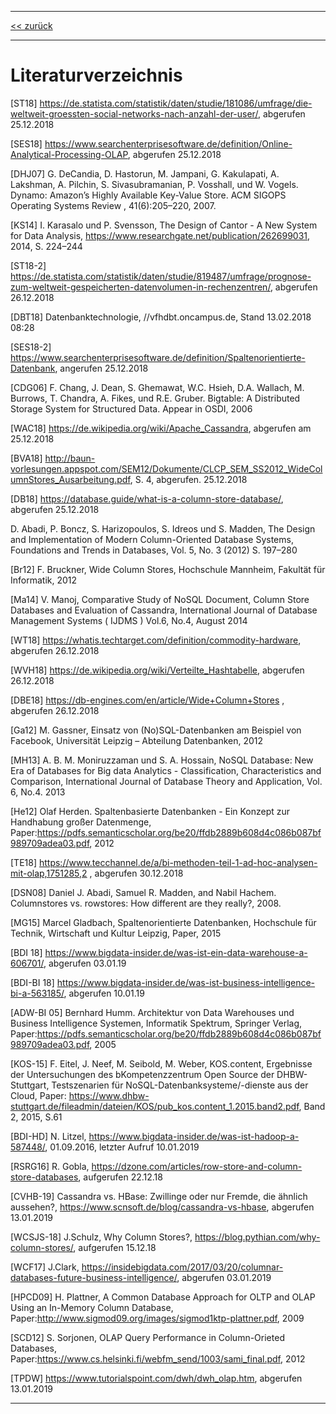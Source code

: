 ***

[<< zurück](02_toc.md)

***

# Literaturverzeichnis

[ST18]  https://de.statista.com/statistik/daten/studie/181086/umfrage/die-weltweit-groessten-social-networks-nach-anzahl-der-user/, abgerufen 25.12.2018   

[SES18] https://www.searchenterprisesoftware.de/definition/Online-Analytical-Processing-OLAP, abgerufen 25.12.2018   

[DHJ07]  G. DeCandia, D. Hastorun, M. Jampani, G. Kakulapati, A. Lakshman, A. Pilchin, S. Sivasubramanian, P. Vosshall, und W. Vogels. Dynamo: Amazon’s Highly Available Key-Value Store. ACM SIGOPS Operating Systems Review , 41(6):205–220, 2007.   

[KS14] I. Karasalo und P. Svensson, The Design of Cantor - A New System for Data Analysis, https://www.researchgate.net/publication/262699031, 2014, S. 224–244    


[ST18-2] https://de.statista.com/statistik/daten/studie/819487/umfrage/prognose-zum-weltweit-gespeicherten-datenvolumen-in-rechenzentren/, abgerufen 26.12.2018   


[DBT18] Datenbanktechnologie, //vfhdbt.oncampus.de, Stand 13.02.2018 08:28   

[SES18-2] https://www.searchenterprisesoftware.de/definition/Spaltenorientierte-Datenbank, angerufen 25.12.2018   

[CDG06] F. Chang, J. Dean, S. Ghemawat, W.C. Hsieh, D.A. Wallach, M. Burrows, T. Chandra, A. Fikes, und R.E. Gruber. Bigtable: A Distributed Storage System for Structured Data. Appear in OSDI, 2006   

[WAC18] https://de.wikipedia.org/wiki/Apache_Cassandra, abgerufen am 25.12.2018     

[BVA18] http://baun-vorlesungen.appspot.com/SEM12/Dokumente/CLCP_SEM_SS2012_WideColumnStores_Ausarbeitung.pdf, S. 4, abgerufen. 25.12.2018      
  
[DB18] https://database.guide/what-is-a-column-store-database/, abgerufen 25.12.2018   

D. Abadi, P. Boncz, S. Harizopoulos, S. Idreos und S. Madden, The Design and Implementation of Modern Column-Oriented Database Systems, Foundations and Trends  in Databases, Vol. 5, No. 3 (2012) S. 197–280   

[Br12]        F. Bruckner, Wide Column Stores, Hochschule Mannheim, Fakultät für Informatik, 2012   
     
[Ma14]        V. Manoj, Comparative Study of NoSQL Document, Column Store Databases and Evaluation of Cassandra, International Journal of Database Management Systems ( IJDMS ) Vol.6, No.4, August 2014   

[WT18]     https://whatis.techtarget.com/definition/commodity-hardware, abgerufen 26.12.2018   

[WVH18]    https://de.wikipedia.org/wiki/Verteilte_Hashtabelle, abgerufen 26.12.2018   

[DBE18]    https://db-engines.com/en/article/Wide+Column+Stores , abgerufen 26.12.2018   

[Ga12]        M. Gassner, Einsatz von (No)SQL-Datenbanken am Beispiel von Facebook, Universität Leipzig – Abteilung Datenbanken, 2012   

[MH13]        A. B. M. Moniruzzaman und S. A. Hossain, NoSQL Database: New Era of Databases for Big data Analytics - Classification, Characteristics and Comparison, International Journal of Database Theory and Application, Vol. 6, No.4. 2013   

[He12]        Olaf Herden. Spaltenbasierte Datenbanken - Ein Konzept zur Handhabung großer Datenmenge, Paper:https://pdfs.semanticscholar.org/be20/ffdb2889b608d4c086b087bf989709adea03.pdf, 2012   

[TE18]        https://www.tecchannel.de/a/bi-methoden-teil-1-ad-hoc-analysen-mit-olap,1751285,2 , abgerufen 30.12.2018   

[DSN08]     Daniel J. Abadi, Samuel R. Madden, and Nabil Hachem. Columnstores vs. rowstores: How different are they really?, 2008.   

[MG15]    Marcel Gladbach, Spaltenorientierte Datenbanken, Hochschule für Technik, Wirtschaft und Kultur Leipzig, Paper, 2015   

[BDI 18]  https://www.bigdata-insider.de/was-ist-ein-data-warehouse-a-606701/, abgerufen 03.01.19

[BDI-BI 18]  https://www.bigdata-insider.de/was-ist-business-intelligence-bi-a-563185/, abgerufen 10.01.19

[ADW-BI 05]	Bernhard Humm. Architektur von Data Warehouses und Business Intelligence Systemen, Informatik Spektrum, Springer Verlag, Paper:https://pdfs.semanticscholar.org/be20/ffdb2889b608d4c086b087bf989709adea03.pdf, 2005

[KOS-15] F. Eitel, J. Neef, M. Seibold, M. Weber, KOS.content, Ergebnisse der Untersuchungen des bKompetenzzentrum Open Source der DHBW-Stuttgart, Testszenarien für NoSQL-Datenbanksysteme/-dienste aus der Cloud, Paper: https://www.dhbw-stuttgart.de/fileadmin/dateien/KOS/pub_kos.content_1.2015.band2.pdf, Band 2, 2015, S.61

[BDI-HD] N. Litzel, https://www.bigdata-insider.de/was-ist-hadoop-a-587448/, 01.09.2016, letzter Aufruf 10.01.2019
 
[RSRG16] R. Gobla, https://dzone.com/articles/row-store-and-column-store-databases, aufgerufen 22.12.18 

[CVHB-19]  Cassandra vs. HBase: Zwillinge oder nur Fremde, die ähnlich aussehen?, https://www.scnsoft.de/blog/cassandra-vs-hbase, abgerufen 13.01.2019

[WCSJS-18] J.Schulz, Why Column Stores?, https://blog.pythian.com/why-column-stores/, aufgerufen 15.12.18

[WCF17] J.Clark, https://insidebigdata.com/2017/03/20/columnar-databases-future-business-intelligence/, abgerufen 03.01.2019

[HPCD09] H. Plattner, A Common Database Approach for OLTP and OLAP Using an In-Memory Column Database, Paper:http://www.sigmod09.org/images/sigmod1ktp-plattner.pdf, 2009

[SCD12] S. Sorjonen, OLAP Query Performance in Column-Orieted Databases, Paper:https://www.cs.helsinki.fi/webfm_send/1003/sami_final.pdf, 2012

[TPDW] https://www.tutorialspoint.com/dwh/dwh_olap.htm, abgerufen 13.01.2019



***
